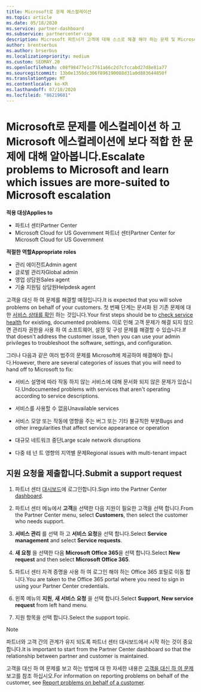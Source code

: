 ```yaml
---
title: Microsoft로 문제 에스컬레이션
ms.topic: article
ms.date: 05/18/2020
ms.service: partner-dashboard
ms.subservice: partnercenter-csp
description: Microsoft 파트너가 고객에 대해 스스로 해결 해야 하는 문제 및 Microsoft로 에스컬레이션 해야 할 수 있는 문제에 대해 알아보세요.
author: brentserbus
ms.author: brserbus
ms.localizationpriority: medium
ms.custom: SEOMAY.20
ms.openlocfilehash: c08f98477e1c7761a66c2d7cfccabd27d8e81a77
ms.sourcegitcommit: 13b0e1358dc306f896190088d31a0d883644850f
ms.translationtype: MT
ms.contentlocale: ko-KR
ms.lasthandoff: 07/10/2020
ms.locfileid: "86219601"
---
```

# <a name="escalate-problems-to-microsoft-and-learn-which-issues-are-more-suited-to-microsoft-escalation"></a><span data-ttu-id="1acd3-103">Microsoft로 문제를 에스컬레이션 하 고 Microsoft 에스컬레이션에 보다 적합 한 문제에 대해 알아봅니다.</span><span class="sxs-lookup"><span data-stu-id="1acd3-103">Escalate problems to Microsoft and learn which issues are more-suited to Microsoft escalation</span></span>  

<span data-ttu-id="1acd3-104">**적용 대상**</span><span class="sxs-lookup"><span data-stu-id="1acd3-104">**Applies to**</span></span>

- <span data-ttu-id="1acd3-105">파트너 센터</span><span class="sxs-lookup"><span data-stu-id="1acd3-105">Partner Center</span></span>
- <span data-ttu-id="1acd3-106">Microsoft Cloud for US Government 파트너 센터</span><span class="sxs-lookup"><span data-stu-id="1acd3-106">Partner Center for Microsoft Cloud for US Government</span></span>

<span data-ttu-id="1acd3-107">**적절한 역할**</span><span class="sxs-lookup"><span data-stu-id="1acd3-107">**Appropriate roles**</span></span>

- <span data-ttu-id="1acd3-108">관리 에이전트</span><span class="sxs-lookup"><span data-stu-id="1acd3-108">Admin agent</span></span>
- <span data-ttu-id="1acd3-109">글로벌 관리자</span><span class="sxs-lookup"><span data-stu-id="1acd3-109">Global admin</span></span>
- <span data-ttu-id="1acd3-110">영업 상담원</span><span class="sxs-lookup"><span data-stu-id="1acd3-110">Sales agent</span></span>
- <span data-ttu-id="1acd3-111">기술 지원팀 상담원</span><span class="sxs-lookup"><span data-stu-id="1acd3-111">Helpdesk agent</span></span>

<span data-ttu-id="1acd3-112">고객을 대신 하 여 문제를 해결할 예정입니다.</span><span class="sxs-lookup"><span data-stu-id="1acd3-112">It is expected that you will solve problems on behalf of your customers.</span></span> <span data-ttu-id="1acd3-113">첫 번째 단계는 문서화 된 기존 문제에 대 한 [서비스 상태를 확인](check-service-health.md) 하는 것입니다.</span><span class="sxs-lookup"><span data-stu-id="1acd3-113">Your first steps should be to [check service health](check-service-health.md) for existing, documented problems.</span></span> <span data-ttu-id="1acd3-114">이로 인해 고객 문제가 해결 되지 않으면 관리자 권한을 사용 하 여 소프트웨어, 설정 및 구성 문제를 해결할 수 있습니다.</span><span class="sxs-lookup"><span data-stu-id="1acd3-114">If that doesn't address the customer issue, then you can use your admin privileges to troubleshoot the software, settings, and configuration.</span></span>

<span data-ttu-id="1acd3-115">그러나 다음과 같은 여러 범주의 문제를 Microsoft에 제공하여 해결해야 합니다.</span><span class="sxs-lookup"><span data-stu-id="1acd3-115">However, there are several categories of issues that you will need to hand off to Microsoft to fix:</span></span>

- <span data-ttu-id="1acd3-116">서비스 설명에 따라 작동 하지 않는 서비스에 대해 문서화 되지 않은 문제가 있습니다.</span><span class="sxs-lookup"><span data-stu-id="1acd3-116">Undocumented problems with services that aren't operating according to service descriptions.</span></span>

- <span data-ttu-id="1acd3-117">서비스를 사용할 수 없음</span><span class="sxs-lookup"><span data-stu-id="1acd3-117">Unavailable services</span></span>

- <span data-ttu-id="1acd3-118">서비스 모양 또는 작동에 영향을 주는 버그 또는 기타 불규칙한 부분</span><span class="sxs-lookup"><span data-stu-id="1acd3-118">Bugs and other irregularities that affect service appearance or operation</span></span>

- <span data-ttu-id="1acd3-119">대규모 네트워크 중단</span><span class="sxs-lookup"><span data-stu-id="1acd3-119">Large scale network disruptions</span></span>

- <span data-ttu-id="1acd3-120">다중 테 넌 트 영향의 지역별 문제</span><span class="sxs-lookup"><span data-stu-id="1acd3-120">Regional issues with multi-tenant impact</span></span>

## <a name="submit-a-support-request"></a><span data-ttu-id="1acd3-121">지원 요청을 제출합니다.</span><span class="sxs-lookup"><span data-stu-id="1acd3-121">Submit a support request</span></span>

1. <span data-ttu-id="1acd3-122">파트너 센터 [대시보드](https://partner.microsoft.com/dashboard)에 로그인합니다.</span><span class="sxs-lookup"><span data-stu-id="1acd3-122">Sign into the Partner Center [dashboard](https://partner.microsoft.com/dashboard).</span></span>

2. <span data-ttu-id="1acd3-123">파트너 센터 메뉴에서 **고객**을 선택한 다음 지원이 필요한 고객을 선택 합니다.</span><span class="sxs-lookup"><span data-stu-id="1acd3-123">From the Partner Center menu, select **Customers**, then select the customer who needs support.</span></span>

3. <span data-ttu-id="1acd3-124">**서비스 관리** 를 선택 하 고 **서비스 요청**을 선택 합니다.</span><span class="sxs-lookup"><span data-stu-id="1acd3-124">Select **Service management** and select **Service requests**.</span></span>

4. <span data-ttu-id="1acd3-125">**새 요청** 을 선택한 다음 **Microsoft Office 365**을 선택 합니다.</span><span class="sxs-lookup"><span data-stu-id="1acd3-125">Select **New request** and then select **Microsoft Office 365**.</span></span>

5. <span data-ttu-id="1acd3-126">파트너 센터 자격 증명을 사용 하 여 로그인 해야 하는 Office 365 포털로 이동 합니다.</span><span class="sxs-lookup"><span data-stu-id="1acd3-126">You are taken to the Office 365 portal where you need to sign in using your Partner Center credentials.</span></span>

6. <span data-ttu-id="1acd3-127">왼쪽 메뉴의 **지원**, **새 서비스 요청** 을 선택 합니다.</span><span class="sxs-lookup"><span data-stu-id="1acd3-127">Select **Support**, **New service request** from left hand menu.</span></span>

7. <span data-ttu-id="1acd3-128">지원 항목을 선택 합니다.</span><span class="sxs-lookup"><span data-stu-id="1acd3-128">Select the support topic.</span></span>

>[!NOTE]
><span data-ttu-id="1acd3-129">파트너와 고객 간의 관계가 유지 되도록 파트너 센터 대시보드에서 시작 하는 것이 중요 합니다.</span><span class="sxs-lookup"><span data-stu-id="1acd3-129">It is important to start from the Partner Center dashboard so that the relationship between partner and customer is maintained.</span></span> 


<span data-ttu-id="1acd3-130">고객을 대신 하 여 문제를 보고 하는 방법에 대 한 자세한 내용은 [고객을 대신 하 여 문제](report-problems-on-behalf-of-a-customer.md)보고를 참조 하십시오.</span><span class="sxs-lookup"><span data-stu-id="1acd3-130">For information on reporting problems on behalf of the customer, see [Report problems on behalf of a customer](report-problems-on-behalf-of-a-customer.md).</span></span>

 

 



